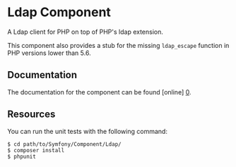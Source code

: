 Ldap Component
=============

A Ldap client for PHP on top of PHP's ldap extension.

This component also provides a stub for the missing
`ldap_escape` function in PHP versions lower than 5.6.

Documentation
-------------

The documentation for the component can be found [online] [0].

Resources
---------

You can run the unit tests with the following command:

    $ cd path/to/Symfony/Component/Ldap/
    $ composer install
    $ phpunit

[0]: https://symfony.com/doc/2.8/components/ldap.html
